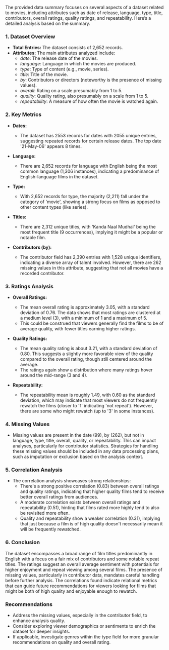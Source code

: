 The provided data summary focuses on several aspects of a dataset related to movies, including attributes such as date of release, language, type, title, contributors, overall ratings, quality ratings, and repeatability. Here’s a detailed analysis based on the summary.

### 1. **Dataset Overview**
- **Total Entries:** The dataset consists of 2,652 records.
- **Attributes:** The main attributes analyzed include:
  - *date*: The release date of the movies.
  - *language*: Language in which the movies are produced.
  - *type*: Type of content (e.g., movie, series).
  - *title*: Title of the movie.
  - *by*: Contributors or directors (noteworthy is the presence of missing values).
  - *overall*: Rating on a scale presumably from 1 to 5.
  - *quality*: Quality rating, also presumably on a scale from 1 to 5.
  - *repeatability*: A measure of how often the movie is watched again.

### 2. **Key Metrics**
- **Dates:** 
  - The dataset has 2553 records for dates with 2055 unique entries, suggesting repeated records for certain release dates. The top date '21-May-06' appears 8 times.
  
- **Language:**
  - There are 2,652 records for language with English being the most common language (1,306 instances), indicating a predominance of English-language films in the dataset.
  
- **Type:**
  - With 2,652 records for type, the majority (2,211) fall under the category of 'movie', showing a strong focus on films as opposed to other content types (like series).

- **Titles:**
  - There are 2,312 unique titles, with 'Kanda Naal Mudhal' being the most frequent title (9 occurrences), implying it might be a popular or notable film.

- **Contributors (by):**
  - The contributor field has 2,390 entries with 1,528 unique identifiers, indicating a diverse array of talent involved. However, there are 262 missing values in this attribute, suggesting that not all movies have a recorded contributor.

### 3. **Ratings Analysis**
- **Overall Ratings:**
  - The mean overall rating is approximately 3.05, with a standard deviation of 0.76. The data shows that most ratings are clustered at a medium level (3), with a minimum of 1 and a maximum of 5. 
  - This could be construed that viewers generally find the films to be of average quality, with fewer titles earning higher ratings.

- **Quality Ratings:**
  - The mean quality rating is about 3.21, with a standard deviation of 0.80. This suggests a slightly more favorable view of the quality compared to the overall rating, though still centered around the average. 
  - The ratings again show a distribution where many ratings hover around the mid-range (3 and 4).

- **Repeatability:**
  - The repeatability mean is roughly 1.49, with 0.60 as the standard deviation, which may indicate that most viewers do not frequently rewatch the films (closer to '1' indicating 'not repeat'). However, there are some who might rewatch (up to '3' in some instances).

### 4. **Missing Values**
- Missing values are present in the date (99), by (262), but not in language, type, title, overall, quality, or repeatability. This can impact analyses, particularly for contributor statistics. Strategies for handling these missing values should be included in any data processing plans, such as imputation or exclusion based on the analysis context.

### 5. **Correlation Analysis**
- The correlation analysis showcases strong relationships:
  - There's a strong positive correlation (0.83) between overall ratings and quality ratings, indicating that higher quality films tend to receive better overall ratings from audiences. 
  - A moderate correlation exists between overall ratings and repeatability (0.51), hinting that films rated more highly tend to also be revisited more often.
  - Quality and repeatability show a weaker correlation (0.31), implying that just because a film is of high quality doesn't necessarily mean it will be frequently rewatched.

### 6. **Conclusion**
The dataset encompasses a broad range of film titles predominantly in English with a focus on a fair mix of contributors and some notable repeat titles. The ratings suggest an overall average sentiment with potentials for higher enjoyment and repeat viewing among several films. The presence of missing values, particularly in contributor data, mandates careful handling before further analysis. The correlations found indicate relational metrics that can guide future recommendations for viewers looking for films that might be both of high quality and enjoyable enough to rewatch. 

### Recommendations
- Address the missing values, especially in the contributor field, to enhance analysis quality.
- Consider exploring viewer demographics or sentiments to enrich the dataset for deeper insights.
- If applicable, investigate genres within the type field for more granular recommendations on quality and overall rating.